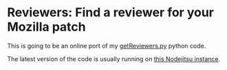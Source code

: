 Reviewers: Find a reviewer for your Mozilla patch
=================================================

This is going to be an online port of my [getReviewers.py](https://github.com/bwinton/Mozilla-Tools/blob/master/getReviewer.py) python code.

The latest version of the code is usually running on [this Nodejitsu instance](http://reviewers.jit.su/).